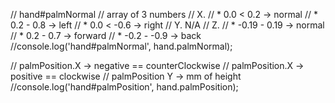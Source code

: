 
  // hand#palmNormal
  // array of 3 numbers
  // X.
  //  * 0.0 < 0.2 -> normal
  //  * 0.2 - 0.8 -> left
  //  * 0.0 < -0.6 -> right
  // Y. N/A
  // Z.
  //  * -0.19 - 0.19 -> normal
  //  * 0.2 - 0.7 -> forward
  //  * -0.2 - -0.9 -> back
  //console.log('hand#palmNormal', hand.palmNormal);

  // palmPosition.X -> negative == counterClockwise
  // palmPosition.X -> positive == clockwise
  // palmPosition Y -> mm of height
  //console.log('hand#palmPosition', hand.palmPosition);
